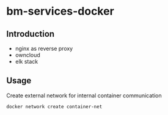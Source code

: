 # bm-services-docker

## Introduction
* nginx as reverse proxy
* owncloud
* elk stack

## Usage
Create external network for internal container communication
```
docker network create container-net
```
